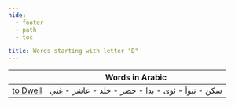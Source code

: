 ```yaml
---
hide:
  - footer
  - path
  - toc

title: Words starting with letter "D"
---
```


|  | Words in Arabic |
| ---- | ---- |
| [to Dwell](../L/live.md) | سكن - تبوأ - ثوى - بدا - حضر - خلد - عاشر - غني |